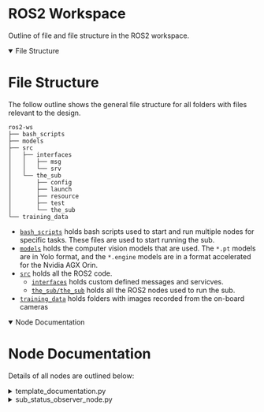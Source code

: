 # ROS2 Workspace
Outline of file and file structure in the ROS2 workspace.

<details open>
<summary>File Structure</summary>

# File Structure
The follow outline shows the general file structure for all folders with files relevant to the design.
```
ros2-ws
├── bash_scripts
├── models
├── src
│   ├── interfaces
│   │   ├── msg
│   │   └── srv
│   └── the_sub
│       ├── config
│       ├── launch
│       ├── resource
│       ├── test
│       └── the_sub
└── training_data
```
- [`bash_scripts`](./bash_scripts/) holds bash scripts used to start and run multiple nodes for specific tasks. These files are used to start running the sub.
- [`models`](./models/) holds the computer vision models that are used. The `*.pt` models are in Yolo format, and the `*.engine` models are in a format accelerated for the Nvidia AGX Orin.
- [`src`](./src/) holds all the ROS2 code.
    - [`interfaces`](./src/interfaces/) holds custom defined messages and servicves.
    - [`the_sub/the_sub`](./src/the_sub/the_sub/) holds all the ROS2 nodes used to run the sub.
- [`training_data`](./training_data/) holds folders with images recorded from the on-board cameras
</details>

<details open>
<summary>Node Documentation</summary>

# Node Documentation
Details of all nodes are outlined below:

<details>
<summary>template_documentation.py</summary>

## General
**File name:** `name.py`<br>
**Compiled name:** `name_from_setup.py`<br>
**Arguments:** `arguments`<br>
**Overview:** Quick description here of what the node does at a high level!

## Publishers
### `publisher_name`
**Topic:** `topic_name`<br>
**Message Type:** `MessageType`<br>

## Subscribers
### `subscriber_name`
**Topic:** `topic_name`<br>
**Message Type:** `MessageType`<br>
**Callback Function:** `callback_function`<br>

## Functionality
### Overall
Detailed look at how the node works
### Initialization
Details of what happens in `__init__()` besides setting publishers and subscribers.
### Callback Functions
#### `callback_function_name`: functionality explained here
### Other Functions
#### `function_name`: functionality explained here
</details>

<details>
<summary>sub_status_observer_node.py</summary>

## General
**File name:** `sub_status_observer_node.py`<br>
**Compiled name:** `sub_status_observer_node`<br>
**Arguments:** `None`<br>
**Overview:** This node displays information about the subs systems, including system voltage, temperature, pressure, and humidity as well as motor powers and sensor readings for depth, orientation, rotational velocities, and linear accelerations.

## Subscribers
### `voltage`
**Topic:** `battery_health`<br>
**Message Type:** `BatteryState`<br>
**Callback Function:** `voltage_callback`<br>
### `hull`
**Topic:** `hull_data`<br>
**Message Type:** `HullData`<br>
**Callback Function:** `hull_callback`<br>
### `control`
**Topic:** `control_data`<br>
**Message Type:** `ControlData`<br>
**Callback Function:** `control_callback`<br>
### `motor`
**Topic:** `motor_powers`<br>
**Message Type:** `MotorPowers`<br>
**Callback Function:** `motor_callback`<br>
## Functionality
### Overall
On the terminal, an ASCII representation of the sub is displayed with systems values. Each time new information about the system is received, internal variables holding the info are updated. Simultaneiously, the display is cleared and rewritten at 20 Hz.
### Initialization
Publishers and Subscribers are created. In addition, all displayed values are initialized to `0.0`.
### Callback Functions
#### `voltage_callback()`: When new voltage data is received, the corresponding internal variable is updated.
#### `hull_callback()`: When new temperature, pressure, and humidity data are received, the corresponding internal variables are updated.
#### `control_callback()`: When new IMU data are received, the corresponding internal variables are updated.
#### `motor_callback()`: When new motor powers are received, the corresponding internal variables are updated.
#### `refresh_callback()`: `print_sub()` is called at 20 Hz.
### Other Functions
#### `print_sub()`: The screen is first cleared, and then the ASCII representation of the sub is printed, with all values being written from the internal variables that are continously updated by the callback functions.
</details>